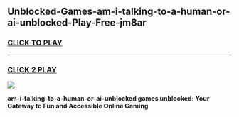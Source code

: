 
## Unblocked-Games-am-i-talking-to-a-human-or-ai-unblocked-Play-Free-jm8ar
<h3>
<a href="https://premium76.site?title=am-i-talking-to-a-human-or-ai-unblocked&ref=10A">CLICK TO PLAY</a></h3>
<hr>

<h3>
<a href="https://premium76.site?title=am-i-talking-to-a-human-or-ai-unblocked&ref=10A">CLICK 2 PLAY</a>
  
</h3>

<a href="https://premium76.site?title=am-i-talking-to-a-human-or-ai-unblocked&ref=10A"><img src="https://clearcache.store/games.png"></a>


**am-i-talking-to-a-human-or-ai-unblocked games unblocked: Your Gateway to Fun and Accessible Online Gaming**
